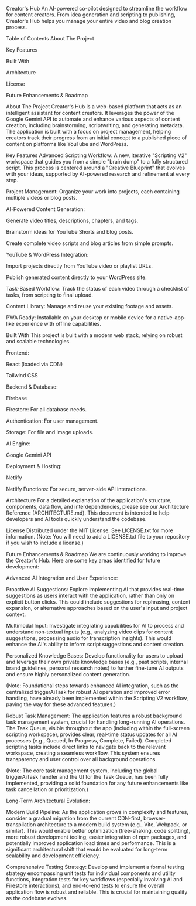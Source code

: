 Creator's Hub
An AI-powered co-pilot designed to streamline the workflow for content creators. From idea generation and scripting to publishing, Creator's Hub helps you manage your entire video and blog creation process.

Table of Contents
About The Project

Key Features

Built With

Architecture

License

Future Enhancements & Roadmap

About The Project
Creator's Hub is a web-based platform that acts as an intelligent assistant for content creators. It leverages the power of the Google Gemini API to automate and enhance various aspects of content creation, including brainstorming, scriptwriting, and generating metadata. The application is built with a focus on project management, helping creators track their progress from an initial concept to a published piece of content on platforms like YouTube and WordPress.

Key Features
Advanced Scripting Workflow: A new, iterative "Scripting V2" workspace that guides you from a simple "brain dump" to a fully structured script. This process is centered around a "Creative Blueprint" that evolves with your ideas, supported by AI-powered research and refinement at every step.

Project Management: Organize your work into projects, each containing multiple videos or blog posts.

AI-Powered Content Generation:

Generate video titles, descriptions, chapters, and tags.

Brainstorm ideas for YouTube Shorts and blog posts.

Create complete video scripts and blog articles from simple prompts.

YouTube & WordPress Integration:

Import projects directly from YouTube video or playlist URLs.

Publish generated content directly to your WordPress site.

Task-Based Workflow: Track the status of each video through a checklist of tasks, from scripting to final upload.

Content Library: Manage and reuse your existing footage and assets.

PWA Ready: Installable on your desktop or mobile device for a native-app-like experience with offline capabilities.

Built With
This project is built with a modern web stack, relying on robust and scalable technologies.

Frontend:

React (loaded via CDN)

Tailwind CSS

Backend & Database:

Firebase

Firestore: For all database needs.

Authentication: For user management.

Storage: For file and image uploads.

AI Engine:

Google Gemini API

Deployment & Hosting:

Netlify

Netlify Functions: For secure, server-side API interactions.

Architecture
For a detailed explanation of the application's structure, components, data flow, and interdependencies, please see our Architecture Reference (ARCHITECTURE.md). This document is intended to help developers and AI tools quickly understand the codebase.

License
Distributed under the MIT License. See LICENSE.txt for more information.
(Note: You will need to add a LICENSE.txt file to your repository if you wish to include a license.)

Future Enhancements & Roadmap
We are continuously working to improve the Creator's Hub. Here are some key areas identified for future development:

Advanced AI Integration and User Experience:

Proactive AI Suggestions: Explore implementing AI that provides real-time suggestions as users interact with the application, rather than only on explicit button clicks. This could include suggestions for rephrasing, content expansion, or alternative approaches based on the user's input and project context.

Multimodal Input: Investigate integrating capabilities for AI to process and understand non-textual inputs (e.g., analyzing video clips for content suggestions, processing audio for transcription insights). This would enhance the AI's ability to inform script suggestions and content creation.

Personalized Knowledge Bases: Develop functionality for users to upload and leverage their own private knowledge bases (e.g., past scripts, internal brand guidelines, personal research notes) to further fine-tune AI outputs and ensure highly personalized content generation.

(Note: Foundational steps towards enhanced AI integration, such as the centralized triggerAiTask for robust AI operation and improved error handling, have already been implemented within the Scripting V2 workflow, paving the way for these advanced features.)

Robust Task Management: The application features a robust background task management system, crucial for handling long-running AI operations. The Task Queue, visible throughout the app (including within the full-screen scripting workspace), provides clear, real-time status updates for all AI processes (e.g., Queued, In-Progress, Complete, Failed). Completed scripting tasks include direct links to navigate back to the relevant workspace, creating a seamless workflow. This system ensures transparency and user control over all background operations.

(Note: The core task management system, including the global triggerAiTask handler and the UI for the Task Queue, has been fully implemented, providing a solid foundation for any future enhancements like task cancellation or prioritization.)

Long-Term Architectural Evolution:

Modern Build Pipeline: As the application grows in complexity and features, consider a gradual migration from the current CDN-first, browser-transpilation architecture to a modern build system (e.g., Vite, Webpack, or similar). This would enable better optimization (tree-shaking, code splitting), more robust development tooling, easier integration of npm packages, and potentially improved application load times and performance. This is a significant architectural shift that would be evaluated for long-term scalability and development efficiency.

Comprehensive Testing Strategy: Develop and implement a formal testing strategy encompassing unit tests for individual components and utility functions, integration tests for key workflows (especially involving AI and Firestore interactions), and end-to-end tests to ensure the overall application flow is robust and reliable. This is crucial for maintaining quality as the codebase evolves.
